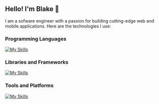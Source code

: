 ## Hello! I'm Blake 👋

<p>I am a sofware engineer with a passion for building cutting-edge web and mobile applications. Here are the technologies I use: </p>

### Programming Languages
[![My Skills](https://skillicons.dev/icons?i=js,ts,python,graphql,postgres,sqlite,swift,html,css,powershell&perline=5)](https://skillicons.dev)

### Libraries and Frameworks
[![My Skills](https://skillicons.dev/icons?i=react,redux,jest,flask,nodejs,express,tailwind,materialui,bootstrap,sass&perline=5)](https://skillicons.dev)

### Tools and Platforms
[![My Skills](https://skillicons.dev/icons?i=git,docker,aws,django,netlify,sequelize,figma,blender,gcp,azure&perline=5)](https://skillicons.dev)
